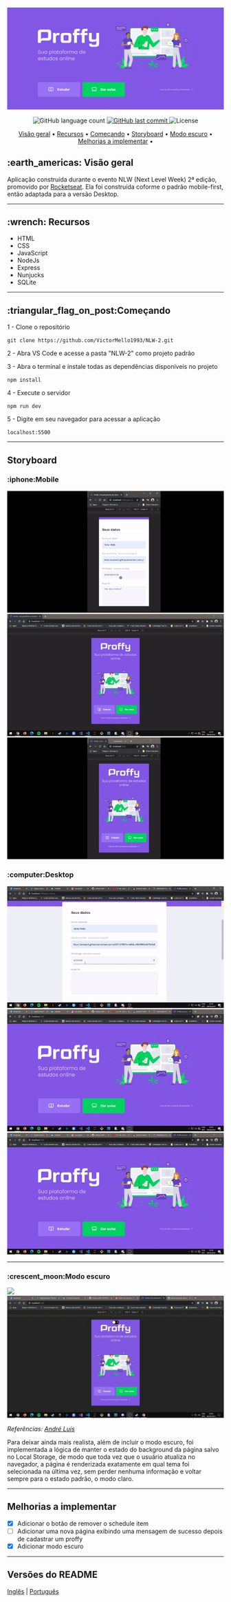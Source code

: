 ![](/public/images/Screenshot_1.png)


<p align="center">
  <img alt="GitHub language count" src="https://img.shields.io/github/languages/count/VictorMello1993/NLW-2?color=FF0000">
  
  <a href="https://github.com/VictorMello1993/FlappyBird/commits/master">
    <img alt="GitHub last commit" src="https://img.shields.io/github/last-commit/VictorMello1993/NLW-2?color=D3D3D3">
  </a> 
  
  <img alt="License" src="https://img.shields.io/badge/license-MIT-brightgreen">
   <a href="https://github.com/VictorMello1993/NLW-2/stargazers"></a>
</p>


<p align="center">
  <a href="#earth_americas-visão-geral">Visão geral</a> •
  <a href="#wrench-recursos">Recursos</a> •
  <a href="#triangular_flag_on_postcomeçando">Começando</a> •
  <a href="#storyboard">Storyboard</a> •
  <a href="#crescent_moonmodo-escuro">Modo escuro</a> •  
  <a href="#melhorias-a-implementar">Melhorias a implementar</a> •  
</p>


<h2>:earth_americas: Visão geral</h2>
<p>Aplicação construída durante o evento NLW (Next Level Week)  2ª edição, promovido por <a href="https://rocketseat.com.br/">Rocketseat</a>. Ela foi construída coforme o padrão mobile-first, então adaptada para a versão Desktop.<p>

---
  
<h2>:wrench: Recursos</h2>
<ul>
  <li>HTML</li>
  <li>CSS</li>
  <li>JavaScript</li>
  <li>NodeJs</li>
  <li>Express</li>
  <li>Nunjucks</li>
  <li>SQLite</li>
</ul>  

---

<h2>:triangular_flag_on_post:Começando</h2>

1 - Clone o repositório
```
git clone https://github.com/VictorMello1993/NLW-2.git
```
2 - Abra VS Code e acesse a pasta "NLW-2" como projeto padrão

3 - Abra o terminal e instale todas as dependências disponíveis no projeto
```
npm install
```
4 - Execute o servidor
```
npm run dev
```

5 - Digite em seu navegador para acessar a aplicação
```
localhost:5500
```

---

<h2>Storyboard</h2>
<h3>:iphone:Mobile</h3>

![](/public/images/proffyMobileGif1.gif)
![](/public/images/proffyMobileGif2.gif)
![](/public/images/proffyMobileGif3.gif)




<h3>:computer:Desktop</h3>

![](/public/images/proffyDesktop1.gif)
![](/public/images/proffyDesktop2.gif)
![](/public/images/proffyDesktop3.gif)


---



<h3>:crescent_moon:Modo escuro</h3>

![](/public/images/DarkModeGif2.gif)
![](/public/images/DarkModeMobileGif.gif)

<p><i>Referências: <a href="https://github.com/andrePereira11/maratonaDiscover">André Luís</a></i></p>

<p>Para deixar ainda mais realista, além de incluir o modo escuro, foi implementada a lógica de manter o estado do background da página salvo no Local Storage, de modo que toda vez que o usuário atualiza no navegador, a página é renderizada exatamente em qual tema foi selecionada na última vez, sem perder nenhuma informação e voltar sempre para o estado padrão, o modo claro.</p> 


---


##  Melhorias a implementar
- [x] Adicionar o botão de remover o schedule item
- [ ] Adicionar uma nova página exibindo uma mensagem de sucesso depois de cadastrar um proffy
- [x] Adicionar modo escuro

---
## Versões do README
<a href="/README.md">Inglês</a> | <a href="/README-PTBR.md">Português</a>
